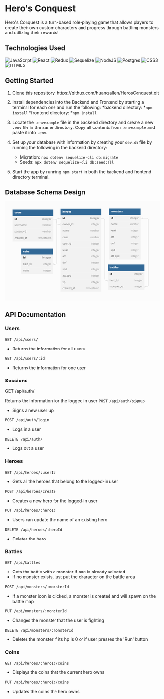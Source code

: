 # Hero's Conquest
Hero's Conquest is a turn-based role-playing game that allows players to create their own custom characters and progress through battling monsters and utilizing their rewards!

## Technologies Used
![JavaScript](https://img.shields.io/badge/javascript-%23323330.svg?style=for-the-badge&logo=javascript&logoColor=%23F7DF1E) 
![React](https://img.shields.io/badge/react-%2320232a.svg?style=for-the-badge&logo=react&logoColor=%2361DAFB) 
![Redux](https://img.shields.io/badge/redux-%23593d88.svg?style=for-the-badge&logo=redux&logoColor=white) 
![Sequelize](https://img.shields.io/badge/Sequelize-52B0E7?style=for-the-badge&logo=Sequelize&logoColor=white) 
![NodeJS](https://img.shields.io/badge/node.js-6DA55F?style=for-the-badge&logo=node.js&logoColor=white)
![Postgres](https://img.shields.io/badge/postgres-%23316192.svg?style=for-the-badge&logo=postgresql&logoColor=white)
![CSS3](https://img.shields.io/badge/css3-%231572B6.svg?style=for-the-badge&logo=css3&logoColor=white)
![HTML5](https://img.shields.io/badge/html5-%23E34F26.svg?style=for-the-badge&logo=html5&logoColor=white)

## Getting Started
1. Clone this repository: https://github.com/huanglallen/HerosConquest.git

2. Install dependencies into the Backend and Frontend by starting a terminal for each one and run the following:
   *backend directory:
       *`npm install`
   *frontend directory:
       *`npm install`
3. Locate the `.envexample` file in the backend directory and create a new `.env` file in the same directory. Copy all contents from `.envexample` and paste it into `.env`.

4. Set up your database with information by creating your `dev.db` file by running the following in the backend directory:
   * Migration: `npx dotenv sequelize-cli db:migrate`
   * Seeds: `npx dotenv sequelize-cli db:seed:all`
  
5. Start the app by running `npm start` in both the backend and frontend directory terminal.

## Database Schema Design

![db-schema]

[db-schema]: ./images/db.png

## API Documentation
### Users
`GET /api/users/`
* Returns the information for all users

`GET /api/users/:id`
* Returns the information for one user

### Sessions
GET /api/auth/

Returns the information for the logged in user
`POST /api/auth/signup`
* Signs a new user up

`POST /api/auth/login`
* Logs in a user

`DELETE /api/auth/`
* Logs out a user


### Heroes
`GET /api/heroes/:userId`
* Gets all the heroes that belong to the logged-in user

`POST /api/heroes/create`
* Creates a new hero for the logged-in user

`PUT /api/heroes/:heroId`
* Users can update the name of an existing hero

`DELETE /api/heroes/:heroId`
* Deletes the hero

### Battles
`GET /api/battles`
* Gets the battle with a monster if one is already selected
* If no monster exists, just put the character on the battle area

`POST /api/monsters/:monsterId`
* If a monster icon is clicked, a monster is created and will spawn on the battle map

`PUT /api/monsters/:monsterId`
* Changes the monster that the user is fighting

`DELETE /api/monsters/:monsterId`
* Deletes the monster if its hp is 0 or if user presses the 'Run' button

### Coins
`GET /api/heroes/:heroId/coins`
* Displays the coins that the current hero owns

`PUT /api/heroes/:heroId/coins`
* Updates the coins the hero owns
